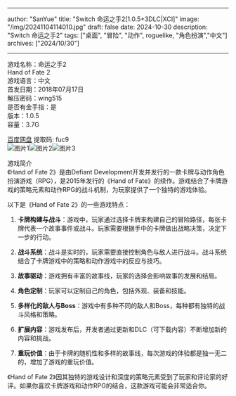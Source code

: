 
---
author: "SanYue"
title: "Switch 命运之手2[1.0.5+3DLC|XCI]"
image: "/img/20241104114010.jpg"
draft: false
date: 2024-10-30
description: "Switch 命运之手2"
tags: ["桌面", "冒险", "动作", roguelike, "角色扮演","中文"]
archives: ["2024/10/30"]

---

游戏名称：命运之手2   
Hand of Fate 2    
游戏语言：中文  
首发日期：2018年07月17日  
解压密码：wing515  
是否有金手指：是  
版本：1.0.5   
容量：3.7G

[百度网盘](https://pan.baidu.com/s/1Yy0fOQvSoOvQjj0U2i3C6g) 提取码: fuc9  
![图片1](/img/2bc362.jpg)![图片2](/img/6c8b63.jpg)![图片3](/img/b836b2.jpg)  

游戏简介  
《Hand of Fate 2》是由Defiant Development开发并发行的一款卡牌与动作角色扮演游戏（RPG），是2015年发行的《Hand of Fate》的续作。游戏结合了卡牌游戏的策略元素和动作RPG的战斗机制，为玩家提供了一个独特的游戏体验。

以下是《Hand of Fate 2》的一些游戏特点：

1. **卡牌构建与战斗**：游戏中，玩家通过选择卡牌来构建自己的冒险路径，每张卡牌代表一个故事事件或战斗。玩家需要根据手中的卡牌做出战略决策，决定下一步的行动。

2. **战斗系统**：战斗是实时的，玩家需要直接控制角色与敌人进行战斗。战斗系统结合了卡牌游戏中的策略和动作游戏中的反应与技巧。

3. **故事驱动**：游戏拥有丰富的故事线，玩家的选择会影响故事的发展和结局。

4. **角色定制**：玩家可以定制自己的角色，包括外观、装备和技能。

5. **多样化的敌人与Boss**：游戏中有多种不同的敌人和Boss，每种都有独特的战斗风格和策略。

6. **扩展内容**：游戏发布后，开发者通过更新和DLC（可下载内容）不断增加新的内容和挑战。

7. **重玩价值**：由于卡牌的随机性和多样的故事线，每次游戏的体验都是独一无二的，增加了游戏的重玩价值。

《Hand of Fate 2》因其独特的游戏设计和深度的策略元素受到了玩家和评论家的好评。如果你喜欢卡牌游戏和动作RPG的结合，这款游戏可能会非常适合你。
